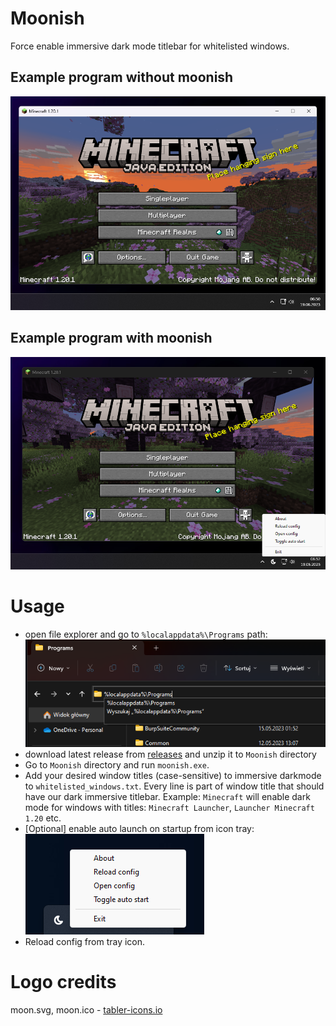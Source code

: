 # Moonish
Force enable immersive dark mode titlebar for whitelisted windows.

## Example program without moonish
![Window with white titlebar](assets%2Fdisabled_preview.png)
## Example program with moonish
![Window with dark, immersive titlebar](assets%2Fenabled_preview.png)

# Usage
- open file explorer and go to ``%localappdata%\Programs`` path:\
  !["%localappdata%\Programs" in windows explorer path field](assets%2Flocalprogramspath.png)
- download latest release from [releases](https://github.com/makindotcc/moonish/releases) and unzip it to
  ``Moonish`` directory
- Go to ``Moonish`` directory and run ``moonish.exe``.
- Add your desired window titles (case-sensitive) to immersive darkmode to ``whitelisted_windows.txt``.
Every line is part of window title that should have our dark immersive titlebar. Example:
``Minecraft`` will enable dark mode for windows with titles: ``Minecraft Launcher``, ``Launcher Minecraft 1.20`` etc.
- [Optional] enable auto launch on startup from icon tray:\
  ![Moonish trayicon context menu showing "Toggle auto start" menu item](assets%2Ftray_autolaunch.png)
- Reload config from tray icon.

# Logo credits
moon.svg, moon.ico - [tabler-icons.io](https://tabler-icons.io/)
